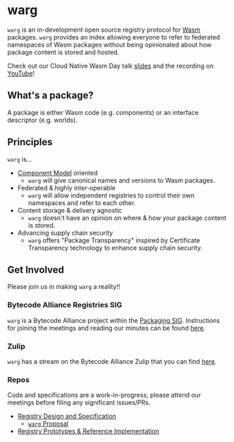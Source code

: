 # warg

`warg` is an in-development open source registry protocol for [Wasm](https://webassembly.org/) packages. `warg` provides an index allowing everyone to refer to federated namespaces of Wasm packages without being opinionated about how package content is stored and hosted.

Check out our Cloud Native Wasm Day talk [slides](https://static.sched.com/hosted_files/cloudnativewasmdayna22/46/Wasm%20Day%20-%20SIG-Registry%20Talk.pdf) and the recording on [YouTube](https://www.youtube.com/watch?v=lihQEVhOR58)!

## What's a package?

A package is either Wasm code (e.g. components) or an interface descriptor (e.g. worlds).

## Principles

`warg` is...
* [Component Model](https://github.com/webAssembly/component-model) oriented
  * `warg` will give canonical names and versions to Wasm packages.
* Federated & highly inter-operable
  * `warg` will allow independent registries to control their own namespaces and refer to each other.
* Content storage & delivery agnostic
  * `warg` doesn't have an opinion on where & how your package content is stored.
* Advancing supply chain security
  * `warg` offers "Package Transparency" inspired by Certificate Transparency technology to enhance supply chain security.

## Get Involved

Please join us in making `warg` a reality!!

### Bytecode Alliance Registries SIG

`warg` is a Bytecode Alliance project within the [Packaging SIG](https://github.com/bytecodealliance/meetings/tree/main/SIG-Packaging). Instructions for joining the meetings and reading our minutes can be found [here](https://github.com/bytecodealliance/meetings/tree/main/SIG-Packaging).

### Zulip

`warg` has a stream on the Bytecode Alliance Zulip that you can find [here](https://bytecodealliance.zulipchat.com/#narrow/stream/352111-warg).

### Repos

Code and specifications are a work-in-progress, please attend our meetings before filing any significant issues/PRs.

* [Registry Design and Specification](https://github.com/bytecodealliance/SIG-Registries/)
  * [`warg` Proposal](https://github.com/bytecodealliance/SIG-Registries/pull/25)
* [Registry Prototypes & Reference Implementation](https://github.com/bytecodealliance/registry)
